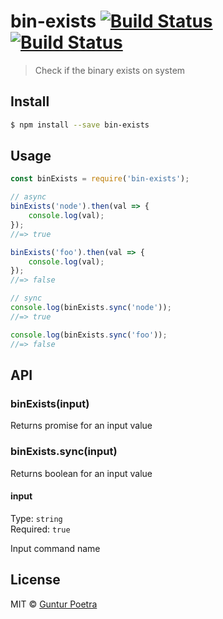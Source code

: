 # bin-exists [![Build Status](https://travis-ci.org/iguntur/bin-exists.svg?branch=master)](https://travis-ci.org/iguntur/bin-exists) [![Build Status](https://ci.appveyor.com/api/projects/status/github/iguntur/bin-exists?branch=master&svg=true)](https://ci.appveyor.com/project/iguntur/bin-exists)

> Check if the binary exists on system


## Install

```bash
$ npm install --save bin-exists
```


## Usage


```js
const binExists = require('bin-exists');

// async
binExists('node').then(val => {
    console.log(val);
});
//=> true

binExists('foo').then(val => {
    console.log(val);
});
//=> false

// sync
console.log(binExists.sync('node'));
//=> true

console.log(binExists.sync('foo'));
//=> false
```


## API

### binExists(input)

Returns promise for an input value

### binExists.sync(input)

Returns boolean for an input value

#### input

Type: `string` <br>
Required: `true`

Input command name


## License

MIT © [Guntur Poetra](http://guntur.starmediateknik.com)
